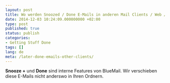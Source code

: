 ```yaml
---
layout: post
title: Wo werden Snoozed / Done E-Mails in anderen Mail Clients / Web / PC?
date: 2014-12-03 10:24:09.000000000 +02:00
type: post
published: true
status: publish
categories:
- Getting Stuff Done
tags: []
lang: de
meta: /later-done-emails-other-clients/
---
```


**Snooze +** und **Done** sind interne Features von BlueMail. Wir verschieben diese E-Mails nicht anderswo in Ihren Ordnern.
